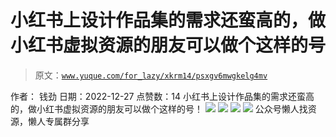 # 小红书上设计作品集的需求还蛮高的，做小红书虚拟资源的朋友可以做个这样的号

> 原文：[`www.yuque.com/for_lazy/xkrm14/psxgv6mwgkelg4mv`](https://www.yuque.com/for_lazy/xkrm14/psxgv6mwgkelg4mv)

<ne-p id="uafd0420a" data-lake-id="uafd0420a"><ne-text id="u83f29884">作者： 钱劲</ne-text></ne-p> <ne-p id="u732a096e" data-lake-id="u732a096e"><ne-text id="u16007923">日期：2022-12-27</ne-text></ne-p> <ne-p id="ub4372582" data-lake-id="ub4372582"><ne-text id="uc9d51e9a">点赞数：</ne-text><ne-text id="u7474126e" ne-bold="true">14</ne-text></ne-p> <ne-hole id="ua7bf5006" data-lake-id="ua7bf5006"><ne-card data-card-name="hr" data-card-type="block" id="VfeYV" data-event-boundary="card"><ne-p id="u21552fbb" data-lake-id="u21552fbb"><ne-text id="u53c7f55c">小红书上设计作品集的需求还蛮高的，做小红书虚拟资源的朋友可以做个这样的号！</ne-text></ne-p> <ne-p id="u833043e5" data-lake-id="u833043e5"><ne-card data-card-name="image" data-card-type="inline" id="cMoGL" data-event-boundary="card">![](img/4e97f1c58389bc6628928a525dc5e5dc.png)</ne-card></ne-p> <ne-p id="uab2d1d10" data-lake-id="uab2d1d10"><ne-card data-card-name="image" data-card-type="inline" id="QW1zd" data-event-boundary="card">![](img/f29910ccbeb9b4b00e5c50037bf666af.png)</ne-card></ne-p> <ne-p id="u8107ff36" data-lake-id="u8107ff36"><ne-card data-card-name="image" data-card-type="inline" id="Jjkl1" data-event-boundary="card">![](img/ae5c0c181fe3583453a846967c38b7ec.png)</ne-card></ne-p> <ne-p id="u085edf70" data-lake-id="u085edf70"><ne-card data-card-name="image" data-card-type="inline" id="YA8dY" data-event-boundary="card">![](img/4e914264816bf7671448411bf087966e.png)</ne-card></ne-p> <ne-hole id="u9e04e425" data-lake-id="u9e04e425"><ne-card data-card-name="hr" data-card-type="block" id="rGrUS" data-event-boundary="card"><ne-p id="ubb2498be" data-lake-id="ubb2498be"><ne-text id="uc0c2069a">公众号懒人找资源，懒人专属群分享</ne-text></ne-p></ne-card></ne-hole></ne-card></ne-hole>